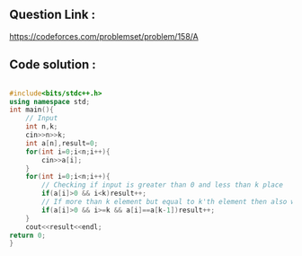 ## Question Link :

https://codeforces.com/problemset/problem/158/A

## Code solution :

```cpp

#include<bits/stdc++.h>
using namespace std;
int main(){
    // Input
    int n,k;
    cin>>n>>k;
    int a[n],result=0;
    for(int i=0;i<n;i++){
        cin>>a[i];
    }
    for(int i=0;i<n;i++){
        // Checking if input is greater than 0 and less than k place
        if(a[i]>0 && i<k)result++;
        // If more than k element but equal to k'th element then also we have to count
        if(a[i]>0 && i>=k && a[i]==a[k-1])result++;
    }
    cout<<result<<endl;
return 0;
}

```
